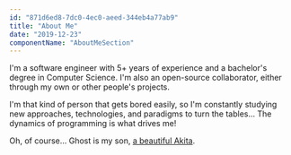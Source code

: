 ```yaml
---
id: "871d6ed8-7dc0-4ec0-aeed-344eb4a77ab9"
title: "About Me"
date: "2019-12-23"
componentName: "AboutMeSection"
---
```

I'm a software engineer with 5+ years of experience and a bachelor's degree in Computer Science. I'm also an open-source collaborator, either through my own or other people's projects.

I'm that kind of person that gets bored easily, so I'm constantly studying new approaches, technologies, and paradigms to turn the tables... The dynamics  of programming is what drives me!

Oh, of course... Ghost is my son, <a  class="hover-link" target="_blank" href="https://www.instagram.com/s/aGlnaGxpZ2h0OjE4MDY0MjA2MDEwMDQ4MjAz?igshid=ufxqukxq49ix&story_media_id=2041017251129548042_310986014" title="Ghost Instagram Highlight">a beautiful Akita</a>.